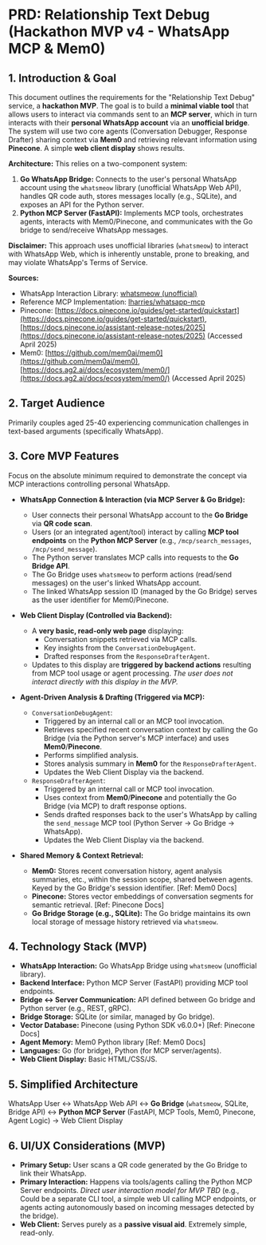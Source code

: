 # PRD: Relationship Text Debug (Hackathon MVP v4 - WhatsApp MCP & Mem0)

## 1. Introduction & Goal

This document outlines the requirements for the "Relationship Text Debug" service, a **hackathon MVP**. The goal is to build a **minimal viable tool** that allows users to interact via commands sent to an **MCP server**, which in turn interacts with their **personal WhatsApp account** via an **unofficial bridge**. The system will use two core agents (Conversation Debugger, Response Drafter) sharing context via **Mem0** and retrieving relevant information using **Pinecone**. A simple **web client display** shows results.

**Architecture:** This relies on a two-component system:
1.  **Go WhatsApp Bridge:** Connects to the user's personal WhatsApp account using the `whatsmeow` library (unofficial WhatsApp Web API), handles QR code auth, stores messages locally (e.g., SQLite), and exposes an API for the Python server.
2.  **Python MCP Server (FastAPI):** Implements MCP tools, orchestrates agents, interacts with Mem0/Pinecone, and communicates with the Go bridge to send/receive WhatsApp messages.

**Disclaimer:** This approach uses unofficial libraries (`whatsmeow`) to interact with WhatsApp Web, which is inherently unstable, prone to breaking, and may violate WhatsApp's Terms of Service.

**Sources:**
*   WhatsApp Interaction Library: [whatsmeow (unofficial)](https://github.com/tulir/whatsmeow)
*   Reference MCP Implementation: [lharries/whatsapp-mcp](https://github.com/lharries/whatsapp-mcp)
*   Pinecone: [https://docs.pinecone.io/guides/get-started/quickstart](https://docs.pinecone.io/guides/get-started/quickstart), [https://docs.pinecone.io/assistant-release-notes/2025](https://docs.pinecone.io/assistant-release-notes/2025) (Accessed April 2025)
*   Mem0: [https://github.com/mem0ai/mem0](https://github.com/mem0ai/mem0), [https://docs.ag2.ai/docs/ecosystem/mem0/](https://docs.ag2.ai/docs/ecosystem/mem0/) (Accessed April 2025)

## 2. Target Audience

Primarily couples aged 25-40 experiencing communication challenges in text-based arguments (specifically WhatsApp).

## 3. Core MVP Features

Focus on the absolute minimum required to demonstrate the concept via MCP interactions controlling personal WhatsApp.

*   **WhatsApp Connection & Interaction (via MCP Server & Go Bridge):**
    *   User connects their personal WhatsApp account to the **Go Bridge** via **QR code scan**.
    *   Users (or an integrated agent/tool) interact by calling **MCP tool endpoints** on the **Python MCP Server** (e.g., `/mcp/search_messages`, `/mcp/send_message`).
    *   The Python server translates MCP calls into requests to the **Go Bridge API**.
    *   The Go Bridge uses `whatsmeow` to perform actions (read/send messages) on the user's linked WhatsApp account.
    *   The linked WhatsApp session ID (managed by the Go Bridge) serves as the user identifier for Mem0/Pinecone.

*   **Web Client Display (Controlled via Backend):**
    *   A **very basic, read-only web page** displaying:
        *   Conversation snippets retrieved via MCP calls.
        *   Key insights from the `ConversationDebugAgent`.
        *   Drafted responses from the `ResponseDrafterAgent`.
    *   Updates to this display are **triggered by backend actions** resulting from MCP tool usage or agent processing. *The user does not interact directly with this display in the MVP.*

*   **Agent-Driven Analysis & Drafting (Triggered via MCP):**
    *   `ConversationDebugAgent`:
        *   Triggered by an internal call or an MCP tool invocation.
        *   Retrieves specified recent conversation context by calling the Go Bridge (via the Python server's MCP interface) and uses **Mem0**/**Pinecone**.
        *   Performs simplified analysis.
        *   Stores analysis summary in **Mem0** for the `ResponseDrafterAgent`.
        *   Updates the Web Client Display via the backend.
    *   `ResponseDrafterAgent`:
        *   Triggered by an internal call or MCP tool invocation.
        *   Uses context from **Mem0**/**Pinecone** and potentially the Go Bridge (via MCP) to draft response options.
        *   Sends drafted responses back to the user's WhatsApp by calling the `send_message` MCP tool (Python Server -> Go Bridge -> WhatsApp).
        *   Updates the Web Client Display via the backend.

*   **Shared Memory & Context Retrieval:**
    *   **Mem0:** Stores recent conversation history, agent analysis summaries, etc., within the session scope, shared between agents. Keyed by the Go Bridge's session identifier. [Ref: Mem0 Docs]
    *   **Pinecone:** Stores vector embeddings of conversation segments for semantic retrieval. [Ref: Pinecone Docs]
    *   **Go Bridge Storage (e.g., SQLite):** The Go bridge maintains its own local storage of message history retrieved via `whatsmeow`.

## 4. Technology Stack (MVP)

*   **WhatsApp Interaction:** Go WhatsApp Bridge using `whatsmeow` (unofficial library).
*   **Backend Interface:** Python MCP Server (FastAPI) providing MCP tool endpoints.
*   **Bridge <-> Server Communication:** API defined between Go bridge and Python server (e.g., REST, gRPC).
*   **Bridge Storage:** SQLite (or similar, managed by Go bridge).
*   **Vector Database:** Pinecone (using Python SDK v6.0.0+) [Ref: Pinecone Docs]
*   **Agent Memory:** Mem0 Python library [Ref: Mem0 Docs]
*   **Languages:** Go (for bridge), Python (for MCP server/agents).
*   **Web Client Display:** Basic HTML/CSS/JS.

## 5. Simplified Architecture

WhatsApp User <-> WhatsApp Web API <-> **Go Bridge** (`whatsmeow`, SQLite, Bridge API) <-> **Python MCP Server** (FastAPI, MCP Tools, Mem0, Pinecone, Agent Logic) -> Web Client Display

## 6. UI/UX Considerations (MVP)

*   **Primary Setup:** User scans a QR code generated by the Go Bridge to link their WhatsApp.
*   **Primary Interaction:** Happens via tools/agents calling the Python MCP Server endpoints. *Direct user interaction model for MVP TBD* (e.g., Could be a separate CLI tool, a simple web UI calling MCP endpoints, or agents acting autonomously based on incoming messages detected by the bridge).
*   **Web Client:** Serves purely as a **passive visual aid**. Extremely simple, read-only.
